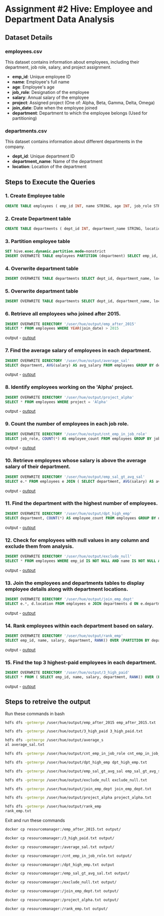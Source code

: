 # Assignment #2 Hive: Employee and Department Data Analysis


## Dataset Details

### employees.csv
This dataset contains information about employees, including their department, job role, salary, and project assignment.

- **emp_id**: Unique employee ID
- **name**: Employee's full name
- **age**: Employee's age
- **job_role**: Designation of the employee
- **salary**: Annual salary of the employee
- **project**: Assigned project (One of: Alpha, Beta, Gamma, Delta, Omega)
- **join_date**: Date when the employee joined
- **department**: Department to which the employee belongs (Used for partitioning)

### departments.csv
This dataset contains information about different departments in the company.

- **dept_id**: Unique department ID
- **department_name**: Name of the department
- **location**: Location of the department

## Steps to Execute the Queries

### 1. Create Employee table

```sql
CREATE TABLE employees ( emp_id INT, name STRING, age INT, job_role STRING, salary FLOAT, project STRING, join_date STRING ) PARTITIONED BY (department STRING) STORED AS ORC
```

### 2. Create Department table

```sql
CREATE TABLE departments ( dept_id INT, department_name STRING, location STRING ) STORED AS ORC
```

### 3. Partition employee table

```sql
SET hive.exec.dynamic.partition.mode=nonstrict
INSERT OVERWRITE TABLE employees PARTITION (department) SELECT emp_id, name, age, job_role, salary, project, join_date, department FROM hue__tmp_employees
```

### 4. Overwrite department table

```sql
INSERT OVERWRITE TABLE departments SELECT dept_id, department_name, location FROM hue__tmp_departments
```

### 5. Overwrite department table

```sql
INSERT OVERWRITE TABLE departments SELECT dept_id, department_name, location FROM hue__tmp_departments
```

### 6. Retrieve all employees who joined after 2015.

```sql
INSERT OVERWRITE DIRECTORY '/user/hue/output/emp_after_2015'  
SELECT * FROM employees WHERE YEAR(join_date) > 2015
```

output - [output](./output/emp_after_2015.txt)

### 7. Find the average salary of employees in each department.

```sql
INSERT OVERWRITE DIRECTORY '/user/hue/output/average_sal'
SELECT department, AVG(salary) AS avg_salary FROM employees GROUP BY department
```
output - [output](./output/average_sal.txt)

### 8. Identify employees working on the 'Alpha' project.

```sql
INSERT OVERWRITE DIRECTORY '/user/hue/output/project_alpha'  
SELECT * FROM employees WHERE project = 'Alpha'
```

output - [output](./output/project_alpha.txt)


### 9. Count the number of employees in each job role.

```sql
INSERT OVERWRITE DIRECTORY '/user/hue/output/cnt_emp_in_job_role'  
SELECT job_role, COUNT(*) AS employee_count FROM employees GROUP BY job_role
```
output - [output](./output/cnt_emp_in_job_role.txt)

### 10. Retrieve employees whose salary is above the average salary of their department.

```sql
INSERT OVERWRITE DIRECTORY '/user/hue/output/emp_sal_gt_avg_sal'  
SELECT e.* FROM employees e JOIN ( SELECT department, AVG(salary) AS avg_salary FROM employees GROUP BY department ) d ON e.department = d.department WHERE e.salary > d.avg_salary
```
output - [output](./output/emp_sal_gt_avg_sal.txt)

### 11. Find the department with the highest number of employees.

```sql
INSERT OVERWRITE DIRECTORY '/user/hue/output/dpt_high_emp'  
SELECT department, COUNT(*) AS employee_count FROM employees GROUP BY department ORDER BY employee_count DESC LIMIT 1
```
output - [output](./output/dpt_high_emp.txt)

### 12. Check for employees with null values in any column and exclude them from analysis.

```sql
INSERT OVERWRITE DIRECTORY '/user/hue/output/exclude_null'  
SELECT * FROM employees WHERE emp_id IS NOT NULL AND name IS NOT NULL AND age IS NOT NULL AND job_role IS NOT NULL AND salary IS NOT NULL AND project IS NOT NULL AND join_date IS NOT NULL AND department IS NOT NULL
```
output - [output](./output/exclude_null.txt)

### 13. Join the employees and departments tables to display employee details along with department locations.

```sql
INSERT OVERWRITE DIRECTORY '/user/hue/output/join_emp_dept'  
SELECT e.*, d.location FROM employees e JOIN departments d ON e.department = d.department_name
```

output - [output](./output/join_emp_dept.txt)

### 14. Rank employees within each department based on salary.

```sql
INSERT OVERWRITE DIRECTORY '/user/hue/output/rank_emp'  
SELECT emp_id, name, salary, department, RANK() OVER (PARTITION BY department ORDER BY salary DESC) AS salary_rank FROM employees
```

output - [output](./output/rank_emp.txt)

### 15. Find the top 3 highest-paid employees in each department.

```sql
INSERT OVERWRITE DIRECTORY '/user/hue/output/3_high_paid'  
SELECT * FROM ( SELECT emp_id, name, salary, department, RANK() OVER (PARTITION BY department ORDER BY salary DESC) AS salary_rank FROM employees ) ranked_employees WHERE salary_rank <= 3
```

output - [output](./output/3_high_paid.txt)

## Steps to retreive the output 

Run these commands in bash

```bash
hdfs dfs -getmerge /user/hue/output/emp_after_2015 emp_after_2015.txt
```

```bash
hdfs dfs -getmerge /user/hue/output/3_high_paid 3_high_paid.txt
```

```bash
hdfs dfs -getmerge /user/hue/output/average_s
al average_sal.txt
```

```bash
hdfs dfs -getmerge /user/hue/output/cnt_emp_in_job_role cnt_emp_in_job_role.txt
```

```bash
hdfs dfs -getmerge /user/hue/output/dpt_high_emp dpt_high_emp.txt
```

```bash
hdfs dfs -getmerge /user/hue/output/emp_sal_gt_avg_sal emp_sal_gt_avg_sal.txt
```

```bash
hdfs dfs -getmerge /user/hue/output/exclude_null exclude_null.txt
```

```bash
hdfs dfs -getmerge /user/hue/output/join_emp_dept join_emp_dept.txt
```

```bash
hdfs dfs -getmerge /user/hue/output/project_alpha project_alpha.txt
```

```bash
hdfs dfs -getmerge /user/hue/output/rank_emp 
rank_emp.txt
```

Exit and run these commands

```bash
docker cp resourcemanager:/emp_after_2015.txt output/
```

```bash
docker cp resourcemanager:/3_high_paid.txt output/
```

```bash
docker cp resourcemanager:/average_sal.txt output/
```

```bash
docker cp resourcemanager:/cnt_emp_in_job_role.txt output/
```
```bash
docker cp resourcemanager:/dpt_high_emp.txt output
```

```bash
docker cp resourcemanager:/emp_sal_gt_avg_sal.txt output/
```

```bash
docker cp resourcemanager:/exclude_null.txt output/
```

```bash
docker cp resourcemanager:/join_emp_dept.txt output/
```

```bash
docker cp resourcemanager:/project_alpha.txt output/
```

```bash
docker cp resourcemanager:/rank_emp.txt output/
```